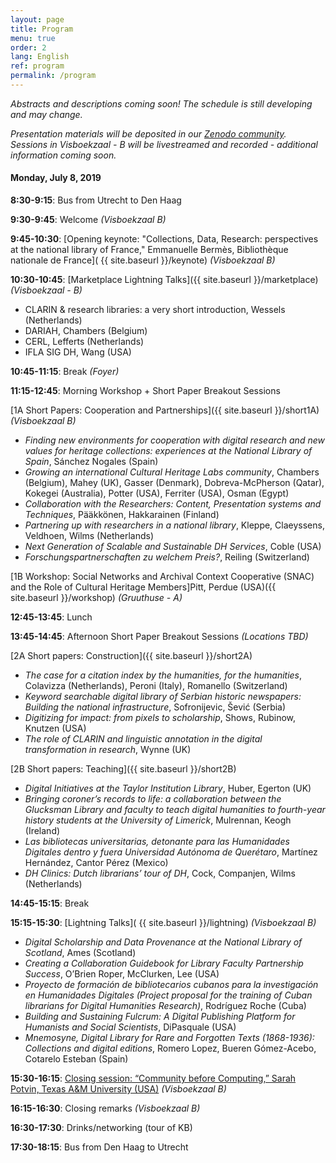 ```yaml
---
layout: page
title: Program
menu: true
order: 2
lang: English
ref: program
permalink: /program
---
```


*Abstracts and descriptions coming soon! The schedule is still developing and may change.*

*Presentation materials will be deposited in our [Zenodo community](https://zenodo.org/communities/libraries-as-research-partner-2019/). Sessions in Visboekzaal - B will be livestreamed and recorded - additional information coming soon.*

#### Monday, July 8, 2019

**8:30-9:15**: Bus from Utrecht to Den Haag

**9:30-9:45**: Welcome *(Visboekzaal B)*

**9:45-10:30**: [Opening keynote: "Collections, Data, Research: perspectives at the national library of France," Emmanuelle Bermès, Bibliothèque nationale de France]( {{ site.baseurl }}/keynote) *(Visboekzaal B)*

**10:30-10:45**: [Marketplace Lightning Talks]({{ site.baseurl }}/marketplace) *(Visboekzaal - B)*
* CLARIN & research libraries: a very short introduction, Wessels (Netherlands)
* DARIAH, Chambers (Belgium)
* CERL, Lefferts (Netherlands)
* IFLA SIG DH, Wang (USA)

**10:45-11:15**: Break *(Foyer)*

**11:15-12:45**: Morning Workshop + Short Paper Breakout Sessions

[1A Short Papers: Cooperation and Partnerships]({{ site.baseurl }}/short1A) *(Visboekzaal B)*
* *Finding new environments for cooperation with digital research and new values for heritage collections: experiences at the National Library of Spain*, Sánchez Nogales (Spain)
* *Growing an international Cultural Heritage Labs community*, Chambers (Belgium), Mahey (UK), Gasser (Denmark), Dobreva-McPherson (Qatar), Kokegei (Australia), Potter (USA), Ferriter (USA), Osman (Egypt)
* *Collaboration with the Researchers: Content, Presentation systems and Techniques*, Pääkkönen, Hakkarainen (Finland)
* *Partnering up with researchers in a national library*, Kleppe, Claeyssens, Veldhoen, Wilms (Netherlands)
* *Next Generation of Scalable and Sustainable DH Services*, Coble (USA)
* *Forschungspartnerschaften zu welchem Preis?*, Reiling (Switzerland)

[1B Workshop: Social Networks and Archival Context Cooperative (SNAC) and the Role of Cultural Heritage Members]Pitt, Perdue (USA)({{ site.baseurl }}/workshop) *(Gruuthuse - A)*

**12:45-13:45**: Lunch

**13:45-14:45**: Afternoon Short Paper Breakout Sessions *(Locations TBD)*

[2A Short papers: Construction]({{ site.baseurl }}/short2A)
* *The case for a citation index by the humanities, for the humanities*, Colavizza (Netherlands), Peroni (Italy), Romanello (Switzerland)
* *Keyword searchable digital library of Serbian historic newspapers: Building the national infrastructure*, Sofronijevic, Šević (Serbia)
* *Digitizing for impact: from pixels to scholarship*, Shows, Rubinow, Knutzen (USA)
* *The role of CLARIN and linguistic annotation in the digital transformation in research*, Wynne (UK)

[2B Short papers: Teaching]({{ site.baseurl }}/short2B)
* *Digital Initiatives at the Taylor Institution Library*, Huber, Egerton (UK)
* *Bringing coroner’s records to life: a collaboration between the Glucksman Library and faculty to teach digital humanities to fourth-year history students at the University of Limerick*, Mulrennan, Keogh (Ireland)
* *Las bibliotecas universitarias, detonante para las Humanidades Digitales dentro y fuera Universidad Autónoma de Querétaro*, Martínez Hernández, Cantor Pérez (Mexico)
* *DH Clinics: Dutch librarians’ tour of DH*, Cock, Companjen, Wilms (Netherlands)

**14:45-15:15**: Break

**15:15-15:30**: [Lightning Talks]( {{ site.baseurl }}/lightning) *(Visboekzaal B)*
* *Digital Scholarship and Data Provenance at the National Library of Scotland*, Ames (Scotland)
* *Creating a Collaboration Guidebook for Library Faculty Partnership Success*, O’Brien Roper, McClurken, Lee (USA)
* *Proyecto de formación de bibliotecarios cubanos para la investigación en Humanidades Digitales (Project proposal for the training of Cuban librarians for Digital Humanities Research)*, Rodríguez Roche (Cuba)
* *Building and Sustaining Fulcrum: A Digital Publishing Platform for Humanists and Social Scientists*, DiPasquale (USA)
* *Mnemosyne, Digital Library for Rare and Forgotten Texts (1868-1936): Collections and digital editions*, Romero Lopez, Bueren Gómez-Acebo, Cotarelo Esteban (Spain)

**15:30-16:15**: [Closing session: “Community before Computing,” Sarah Potvin, Texas A&M University (USA)]() *(Visboekzaal B)*

**16:15-16:30**: Closing remarks *(Visboekzaal B)*

**16:30-17:30**: Drinks/networking (tour of KB)

**17:30-18:15**: Bus from Den Haag to Utrecht
